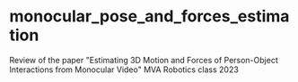 # monocular_pose_and_forces_estimation
Review of the paper "Estimating 3D Motion and Forces of Person-Object Interactions from Monocular Video" MVA Robotics class 2023

